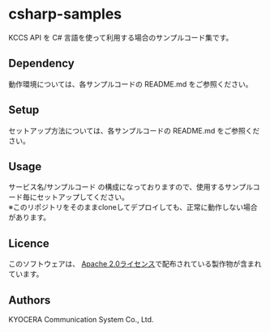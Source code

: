 # csharp-samples

KCCS API を C# 言語を使って利用する場合のサンプルコード集です。

## Dependency

動作環境については、各サンプルコードの README.md をご参照ください。

## Setup

セットアップ方法については、各サンプルコードの README.md をご参照ください。

## Usage

サービス名/サンプルコード の構成になっておりますので、使用するサンプルコード毎にセットアップしてください。  
※このリポジトリをそのままcloneしてデプロイしても、正常に動作しない場合があります。

## Licence

このソフトウェアは、 [Apache 2.0ライセンス](https://www.apache.org/licenses/LICENSE-2.0)で配布されている製作物が含まれています。

## Authors

KYOCERA Communication System Co., Ltd.